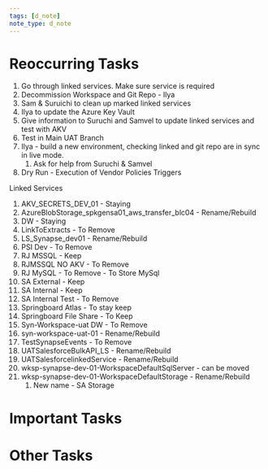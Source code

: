 ```yaml
---
tags: [d_note]
note_type: d_note
---
```


# Reoccurring Tasks
1. Go through linked services. Make sure service is required
2. Decommission Workspace and Git Repo - Ilya
3. Sam & Suruichi to clean up marked linked services
4. Ilya to update the Azure Key Vault
5. Give information to Suruchi and Samvel to update linked services and test with AKV
6. Test in Main UAT Branch
7. Ilya - build a new environment, checking linked and git repo are in sync in live mode.
	1. Ask for help from Suruchi & Samvel
8. Dry Run - Execution of Vendor Policies Triggers

Linked Services
1. AKV_SECRETS_DEV_01 - Staying
2. AzureBlobStorage_spkgensa01_aws_transfer_blc04 - Rename/Rebuild
3. DW - Staying
4. LinkToExtracts - To Remove
5. LS_Synapse_dev01 - Rename/Rebuild
6. PSI Dev - To Remove
7. RJ MSSQL - Keep
8. RJMSSQL NO AKV - To Remove
9. RJ MySQL - To Remove - To Store MySql
10. SA External - Keep
11. SA Internal - Keep
12. SA Internal Test - To Remove
13. Springboard Atlas - To stay keep
14. Springboard File Share - To Keep
15. Syn-Workspace-uat DW - To Remove
16. syn-workspace-uat-01 - Rename/Rebuild
17. TestSynapseEvents - To Remove
18. UATSalesforceBulkAPI_LS - Rename/Rebuild
19. UATSalesforcelinkedService - Rename/Rebuild
20. wksp-synapse-dev-01-WorkspaceDefaultSqlServer - can be moved
21. wksp-synapse-dev-01-WorkspaceDefaultStorage - Rename/Rebuild
	1. New name - SA Storage


# Important Tasks

# Other Tasks
